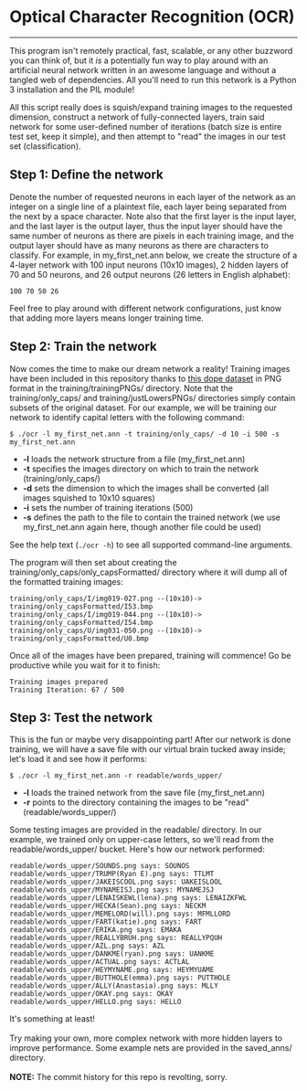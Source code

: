 # Optical Character Recognition (OCR)
---

This program isn't remotely practical, fast, scalable, or any other buzzword you can think of, but it _is_ a potentially fun way to play around with an artificial neural network written in an awesome language and without a tangled web of dependencies.  All you'll need to run this network is a Python 3 installation and the PIL module!

All this script really does is squish/expand training images to the requested dimension, construct a network of fully-connected layers, train said network for some user-defined number of iterations (batch size is entire test set, keep it simple), and then attempt to "read" the images in our test set (classification).

## Step 1: Define the network
Denote the number of requested neurons in each layer of the network as an integer on a single line of a plaintext file, each layer being separated from the next by a space character.  Note also that the first layer is the input layer, and the last layer is the output layer, thus the input layer should have the same number of neurons as there are pixels in each training image, and the output layer should have as many neurons as there are characters to classify.  For example, in my_first_net.ann below, we create the structure of a 4-layer network with 100 input neurons (10x10 images), 2 hidden layers of 70 and 50 neurons, and 26 output neurons (26 letters in English alphabet):
```
100 70 50 26
```

Feel free to play around with different network configurations, just know that adding more layers means longer training time.

## Step 2: Train the network
Now comes the time to make our dream network a reality!  Training images have been included in this repository thanks to [this dope dataset](http://www.ee.surrey.ac.uk/CVSSP/demos/chars74k/) in PNG format in the training/trainingPNGs/ directory.  Note that the training/only_caps/ and training/justLowersPNGs/ directories simply contain subsets of the original dataset.  For our example, we will be training our network to identify capital letters with the following command:
```
$ ./ocr -l my_first_net.ann -t training/only_caps/ -d 10 -i 500 -s my_first_net.ann
```

* **-l** loads the network structure from a file (my_first_net.ann)
* **-t** specifies the images directory on which to train the network (training/only_caps/)
* **-d** sets the dimension to which the images shall be converted (all images squished to 10x10 squares)
* **-i** sets the number of training iterations (500)
* **-s** defines the path to the file to contain the trained network (we use my_first_net.ann again here, though another file could be used)

See the help text (```./ocr -h```) to see all supported command-line arguments.

The program will then set about creating the training/only_caps/only_capsFormatted/ directory where it will dump all of the formatted training images:
```
training/only_caps/I/img019-027.png --(10x10)-> training/only_capsFormatted/I53.bmp
training/only_caps/I/img019-044.png --(10x10)-> training/only_capsFormatted/I54.bmp
training/only_caps/U/img031-050.png --(10x10)-> training/only_capsFormatted/U0.bmp
```

Once all of the images have been prepared, training will commence!  Go be productive while you wait for it to finish:
```
Training images prepared
Training Iteration: 67 / 500
```

## Step 3: Test the network
This is the fun or maybe very disappointing part!  After our network is done training, we will have a save file with our virtual brain tucked away inside; let's load it and see how it performs:
```
$ ./ocr -l my_first_net.ann -r readable/words_upper/
```

* **-l** loads the trained network from the save file (my_first_net.ann)
* **-r** points to the directory containing the images to be "read" (readable/words_upper/)

Some testing images are provided in the readable/ directory.  In our example, we trained only on upper-case letters, so we'll read from the readable/words_upper/ bucket.  Here's how our network performed:
```
readable/words_upper/SOUNDS.png says: SOUNOS
readable/words_upper/TRUMP(Ryan E).png says: TTLMT
readable/words_upper/JAKEISCOOL.png says: UAKEISLOOL
readable/words_upper/MYNAMEISJ.png says: MYNAMEJSJ
readable/words_upper/LENAISKEWL(lena).png says: LENAIZKFWL
readable/words_upper/HECKA(Sean).png says: NECKM
readable/words_upper/MEMELORD(will).png says: MFMLLORD
readable/words_upper/FART(katie).png says: FART
readable/words_upper/ERIKA.png says: EMAKA
readable/words_upper/REALLYBRUH.png says: REALLYPQUH
readable/words_upper/AZL.png says: AZL
readable/words_upper/DANKME(ryan).png says: UANKME
readable/words_upper/ACTUAL.png says: ACTLAL
readable/words_upper/HEYMYNAME.png says: HEYMYUAME
readable/words_upper/BUTTHOLE(emma).png says: PUTTHOLE
readable/words_upper/ALLY(Anastasia).png says: MLLY
readable/words_upper/OKAY.png says: OKAY
readable/words_upper/HELLO.png says: HELLO
```

It's something at least!
<br>
<br>
Try making your own, more complex network with more hidden layers to improve performance.  Some example nets are provided in the saved_anns/ directory.
<br>
<br>
**NOTE:** The commit history for this repo is revolting, sorry.
